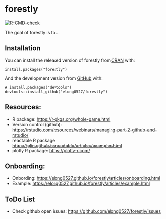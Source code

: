 
<!-- README.md is generated from README.Rmd. Please edit that file -->

# forestly

<!-- badges: start -->

[![R-CMD-check](https://github.com/elong0527/forestly/workflows/R-CMD-check/badge.svg)](https://github.com/elong0527/forestly/actions)
<!-- badges: end -->

The goal of forestly is to …

## Installation

You can install the released version of forestly from
[CRAN](https://CRAN.R-project.org) with:

    install.packages("forestly")

And the development version from [GitHub](https://github.com/) with:

    # install.packages("devtools")
    devtools::install_github("elong0527/forestly")

## Resources:

  - R package: <https://r-pkgs.org/whole-game.html>
  - Version control (github):
    <https://rstudio.com/resources/webinars/managing-part-2-github-and-rstudio/>
  - reactable R package:
    <https://glin.github.io/reactable/articles/examples.html>
  - plotly R package: <https://plotly-r.com/>

## Onboarding:

  - Onbording:
    <https://elong0527.github.io/forestly/articles/onboarding.html>
  - Example:
    <https://elong0527.github.io/forestly/articles/example.html>

## ToDo List

  - Check github open issues:
    <https://github.com/elong0527/forestly/issues>

